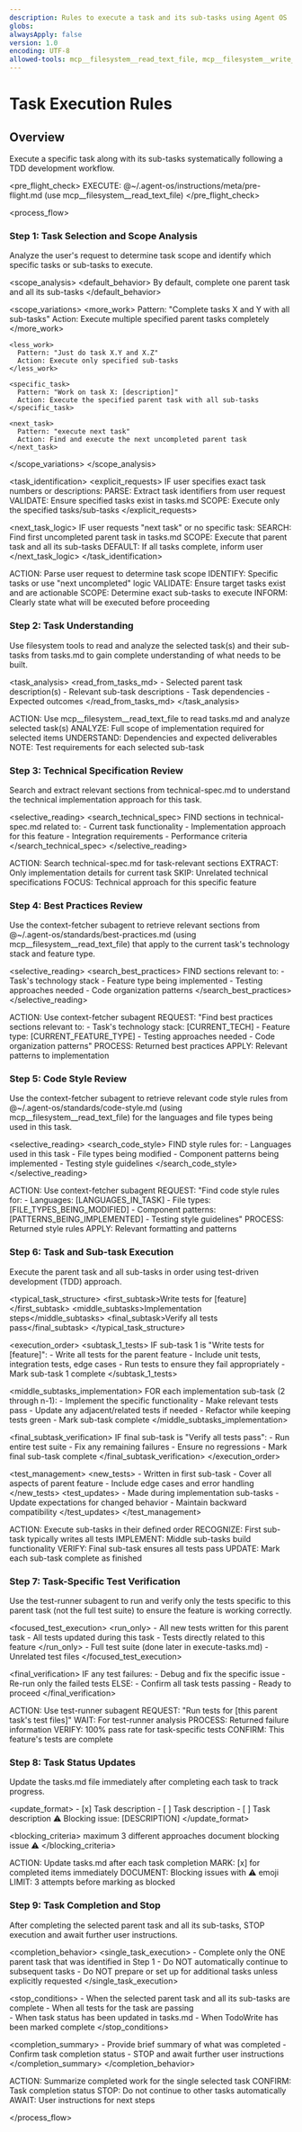 ```yaml
---
description: Rules to execute a task and its sub-tasks using Agent OS
globs:
alwaysApply: false
version: 1.0
encoding: UTF-8
allowed-tools: mcp__filesystem__read_text_file, mcp__filesystem__write_file, mcp__filesystem__edit_file, mcp__filesystem__list_directory, mcp__filesystem__search_files, Task, Bash, Glob, Grep
---
```


# Task Execution Rules

## Overview

Execute a specific task along with its sub-tasks systematically following a TDD development workflow.

<pre_flight_check>
  EXECUTE: @~/.agent-os/instructions/meta/pre-flight.md (use mcp__filesystem__read_text_file)
</pre_flight_check>


<process_flow>

<step number="1" name="task_selection">

### Step 1: Task Selection and Scope Analysis

Analyze the user's request to determine task scope and identify which specific tasks or sub-tasks to execute.

<scope_analysis>
  <default_behavior>
    By default, complete one parent task and all its sub-tasks
  </default_behavior>
  
  <scope_variations>
    <more_work>
      Pattern: "Complete tasks X and Y with all sub-tasks"
      Action: Execute multiple specified parent tasks completely
    </more_work>
    
    <less_work>
      Pattern: "Just do task X.Y and X.Z"
      Action: Execute only specified sub-tasks
    </less_work>
    
    <specific_task>
      Pattern: "Work on task X: [description]"
      Action: Execute the specified parent task with all sub-tasks
    </specific_task>
    
    <next_task>
      Pattern: "execute next task"
      Action: Find and execute the next uncompleted parent task
    </next_task>
  </scope_variations>
</scope_analysis>

<task_identification>
  <explicit_requests>
    IF user specifies exact task numbers or descriptions:
      PARSE: Extract task identifiers from user request
      VALIDATE: Ensure specified tasks exist in tasks.md
      SCOPE: Execute only the specified tasks/sub-tasks
  </explicit_requests>
  
  <next_task_logic>
    IF user requests "next task" or no specific task:
      SEARCH: Find first uncompleted parent task in tasks.md
      SCOPE: Execute that parent task and all its sub-tasks
      DEFAULT: If all tasks complete, inform user
  </next_task_logic>
</task_identification>

<instructions>
  ACTION: Parse user request to determine task scope
  IDENTIFY: Specific tasks or use "next uncompleted" logic
  VALIDATE: Ensure target tasks exist and are actionable
  SCOPE: Determine exact sub-tasks to execute
  INFORM: Clearly state what will be executed before proceeding
</instructions>

</step>

<step number="2" name="task_understanding">

### Step 2: Task Understanding

Use filesystem tools to read and analyze the selected task(s) and their sub-tasks from tasks.md to gain complete understanding of what needs to be built.

<task_analysis>
  <read_from_tasks_md>
    - Selected parent task description(s)
    - Relevant sub-task descriptions
    - Task dependencies
    - Expected outcomes
  </read_from_tasks_md>
</task_analysis>

<instructions>
  ACTION: Use mcp__filesystem__read_text_file to read tasks.md and analyze selected task(s)
  ANALYZE: Full scope of implementation required for selected items
  UNDERSTAND: Dependencies and expected deliverables
  NOTE: Test requirements for each selected sub-task
</instructions>

</step>

<step number="3" name="technical_spec_review">

### Step 3: Technical Specification Review

Search and extract relevant sections from technical-spec.md to understand the technical implementation approach for this task.

<selective_reading>
  <search_technical_spec>
    FIND sections in technical-spec.md related to:
    - Current task functionality
    - Implementation approach for this feature
    - Integration requirements
    - Performance criteria
  </search_technical_spec>
</selective_reading>

<instructions>
  ACTION: Search technical-spec.md for task-relevant sections
  EXTRACT: Only implementation details for current task
  SKIP: Unrelated technical specifications
  FOCUS: Technical approach for this specific feature
</instructions>

</step>

<step number="4" subagent="context-fetcher" name="best_practices_review">

### Step 4: Best Practices Review

Use the context-fetcher subagent to retrieve relevant sections from @~/.agent-os/standards/best-practices.md (using mcp__filesystem__read_text_file) that apply to the current task's technology stack and feature type.

<selective_reading>
  <search_best_practices>
    FIND sections relevant to:
    - Task's technology stack
    - Feature type being implemented
    - Testing approaches needed
    - Code organization patterns
  </search_best_practices>
</selective_reading>

<instructions>
  ACTION: Use context-fetcher subagent
  REQUEST: "Find best practices sections relevant to:
            - Task's technology stack: [CURRENT_TECH]
            - Feature type: [CURRENT_FEATURE_TYPE]
            - Testing approaches needed
            - Code organization patterns"
  PROCESS: Returned best practices
  APPLY: Relevant patterns to implementation
</instructions>

</step>

<step number="5" subagent="context-fetcher" name="code_style_review">

### Step 5: Code Style Review

Use the context-fetcher subagent to retrieve relevant code style rules from @~/.agent-os/standards/code-style.md (using mcp__filesystem__read_text_file) for the languages and file types being used in this task.

<selective_reading>
  <search_code_style>
    FIND style rules for:
    - Languages used in this task
    - File types being modified
    - Component patterns being implemented
    - Testing style guidelines
  </search_code_style>
</selective_reading>

<instructions>
  ACTION: Use context-fetcher subagent
  REQUEST: "Find code style rules for:
            - Languages: [LANGUAGES_IN_TASK]
            - File types: [FILE_TYPES_BEING_MODIFIED]
            - Component patterns: [PATTERNS_BEING_IMPLEMENTED]
            - Testing style guidelines"
  PROCESS: Returned style rules
  APPLY: Relevant formatting and patterns
</instructions>

</step>

<step number="6" name="task_execution">

### Step 6: Task and Sub-task Execution

Execute the parent task and all sub-tasks in order using test-driven development (TDD) approach.

<typical_task_structure>
  <first_subtask>Write tests for [feature]</first_subtask>
  <middle_subtasks>Implementation steps</middle_subtasks>
  <final_subtask>Verify all tests pass</final_subtask>
</typical_task_structure>

<execution_order>
  <subtask_1_tests>
    IF sub-task 1 is "Write tests for [feature]":
      - Write all tests for the parent feature
      - Include unit tests, integration tests, edge cases
      - Run tests to ensure they fail appropriately
      - Mark sub-task 1 complete
  </subtask_1_tests>

  <middle_subtasks_implementation>
    FOR each implementation sub-task (2 through n-1):
      - Implement the specific functionality
      - Make relevant tests pass
      - Update any adjacent/related tests if needed
      - Refactor while keeping tests green
      - Mark sub-task complete
  </middle_subtasks_implementation>

  <final_subtask_verification>
    IF final sub-task is "Verify all tests pass":
      - Run entire test suite
      - Fix any remaining failures
      - Ensure no regressions
      - Mark final sub-task complete
  </final_subtask_verification>
</execution_order>

<test_management>
  <new_tests>
    - Written in first sub-task
    - Cover all aspects of parent feature
    - Include edge cases and error handling
  </new_tests>
  <test_updates>
    - Made during implementation sub-tasks
    - Update expectations for changed behavior
    - Maintain backward compatibility
  </test_updates>
</test_management>

<instructions>
  ACTION: Execute sub-tasks in their defined order
  RECOGNIZE: First sub-task typically writes all tests
  IMPLEMENT: Middle sub-tasks build functionality
  VERIFY: Final sub-task ensures all tests pass
  UPDATE: Mark each sub-task complete as finished
</instructions>

</step>

<step number="7" subagent="test-runner" name="task_test_verification">

### Step 7: Task-Specific Test Verification

Use the test-runner subagent to run and verify only the tests specific to this parent task (not the full test suite) to ensure the feature is working correctly.

<focused_test_execution>
  <run_only>
    - All new tests written for this parent task
    - All tests updated during this task
    - Tests directly related to this feature
  </run_only>
  <skip>
    - Full test suite (done later in execute-tasks.md)
    - Unrelated test files
  </skip>
</focused_test_execution>

<final_verification>
  IF any test failures:
    - Debug and fix the specific issue
    - Re-run only the failed tests
  ELSE:
    - Confirm all task tests passing
    - Ready to proceed
</final_verification>

<instructions>
  ACTION: Use test-runner subagent
  REQUEST: "Run tests for [this parent task's test files]"
  WAIT: For test-runner analysis
  PROCESS: Returned failure information
  VERIFY: 100% pass rate for task-specific tests
  CONFIRM: This feature's tests are complete
</instructions>

</step>

<step number="8" name="task_status_updates">

### Step 8: Task Status Updates

Update the tasks.md file immediately after completing each task to track progress.

<update_format>
  <completed>- [x] Task description</completed>
  <incomplete>- [ ] Task description</incomplete>
  <blocked>
    - [ ] Task description
    ⚠️ Blocking issue: [DESCRIPTION]
  </blocked>
</update_format>

<blocking_criteria>
  <attempts>maximum 3 different approaches</attempts>
  <action>document blocking issue</action>
  <emoji>⚠️</emoji>
</blocking_criteria>

<instructions>
  ACTION: Update tasks.md after each task completion
  MARK: [x] for completed items immediately
  DOCUMENT: Blocking issues with ⚠️ emoji
  LIMIT: 3 attempts before marking as blocked
</instructions>

</step>

<step number="9" name="task_completion_stop">

### Step 9: Task Completion and Stop

After completing the selected parent task and all its sub-tasks, STOP execution and await further user instructions.

<completion_behavior>
  <single_task_execution>
    - Complete only the ONE parent task that was identified in Step 1
    - Do NOT automatically continue to subsequent tasks
    - Do NOT prepare or set up for additional tasks unless explicitly requested
  </single_task_execution>
  
  <stop_conditions>
    - When the selected parent task and all its sub-tasks are complete
    - When all tests for the task are passing  
    - When task status has been updated in tasks.md
    - When TodoWrite has been marked complete
  </stop_conditions>
  
  <completion_summary>
    - Provide brief summary of what was completed
    - Confirm task completion status
    - STOP and await further user instructions
  </completion_summary>
</completion_behavior>

<instructions>
  ACTION: Summarize completed work for the single selected task
  CONFIRM: Task completion status  
  STOP: Do not continue to other tasks automatically
  AWAIT: User instructions for next steps
</instructions>

</step>

</process_flow>
